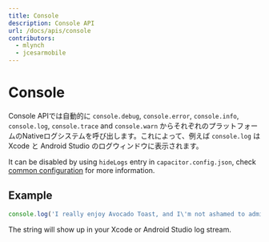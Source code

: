 ```yaml
---
title: Console
description: Console API
url: /docs/apis/console
contributors:
  - mlynch
  - jcesarmobile
---
```


<plugin-platforms platforms="pwa,ios,android"></plugin-platforms>

# Console

Console APIでは自動的に `console.debug`, `console.error`, `console.info`, `console.log`, `console.trace` and `console.warn` からそれぞれのプラットフォームのNativeログシステムを呼び出します。これによって、例えば
`console.log` はXcode と Android Studio のログウィンドウに表示されます。

It can be disabled by using `hideLogs` entry in `capacitor.config.json`, check [common configuration](/docs/basics/configuring-your-app#common-configuration) for more information.

## Example

```typescript
console.log('I really enjoy Avocado Toast, and I\'m not ashamed to admit it');
```

The string will show up in your Xcode or Android Studio log stream.
